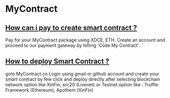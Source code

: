 # MyContract

## [How can i pay to create smart contract ?](https://www.devteam.space/blog/how-to-deploy-smart-contract-on-ethereum/)

Pay for your MyContract package using XDCE, ETH. Create an account and proceed to our payment gateway by hitting 'Code My Contract'.

## [How to deploy Smart Contract  ?](https://www.devteam.space/blog/how-to-deploy-smart-contract-on-ethereum/)

goto MyContract.co Login using gmail or github account and create your smart contract by few click and deploy directly after selecting blockchain network option like XinFin, erc20 \(Livenet\) or Testnet option like :  Truffle Framework \(Ethereum\),  Apothem \(XinFin\)



